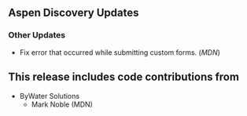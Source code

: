 ## Aspen Discovery Updates
### Other Updates
- Fix error that occurred while submitting custom forms. (*MDN*)

## This release includes code contributions from
- ByWater Solutions
  - Mark Noble (MDN)

